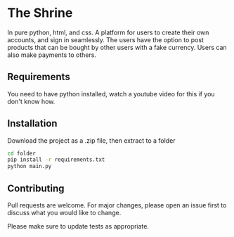 # The Shrine

In pure python, html, and css. A platform for users to create their own accounts, and sign in seamlessly. The users have the option to post products that can be bought by other users with a fake currency. Users can also make payments to others.

## Requirements

You need to have python installed, watch a youtube video for this if you don't know how.

## Installation

Download the project as a .zip file, then extract to a folder

```bash
cd folder
pip install -r requirements.txt
python main.py
```


## Contributing
Pull requests are welcome. For major changes, please open an issue first to discuss what you would like to change.

Please make sure to update tests as appropriate.
